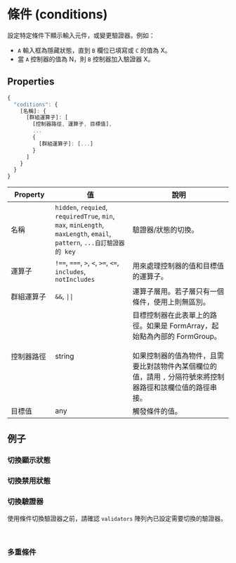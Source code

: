 # 條件 (conditions)

設定特定條件下顯示輸入元件，或變更驗證器。例如：

- `A` 輸入框為隱藏狀態，直到 `B` 欄位已填寫或 `C` 的值為 X。
- 當 `A` 控制器的值為 N，則 `B` 控制器加入驗證器 X。

## Properties

```javascript
{
  "coditions": {
    [名稱]: {
      [群組運算子]: [
        [控制器路徑, 運算子, 目標值],
        ...
        {
          [群組運算子]: [...]
        }
      ]
    }
  }
}
```

<table>
  <thead>
    <th style="width: 20%">Property</th>
    <th style="width: 35%">值</th>
    <th>說明</th>
  </thead>
  <tbody>
    <tr>
      <td>名稱</td>
      <td>
        <code>hidden</code>,
        <code>requied</code>,
        <code>requiredTrue</code>,
        <code>min</code>,
        <code>max</code>,
        <code>minLength</code>,
        <code>maxLength</code>,
        <code>email</code>,
        <code>pattern</code>,
        <code>...自訂驗證器的 key</code>
      </td>
      <td>驗證器/狀態的切換。</td>
    </tr>
    <tr>
      <td>運算子</td>
      <td>
        <code>!==</code>,
        <code>===</code>,
        <code>></code>,
        <code><</code>,
        <code>>=</code>,
        <code><=</code>,
        <code>includes</code>,
        <code>notIncludes</code>
      </td>
      <td>用來處理控制器的值和目標值的運算子。</td>
    </tr>
    <tr>
      <td>群組運算子</td>
      <td>
        <code>&&</code>,
        <code>||</code>
      </td>
      <td>運算子層用。若子層只有一個條件，使用上則無區別。</td>
    </tr>
    <tr>
      <td>控制器路徑</td>
      <td>string</td>
      <td>
        目標控制器在此表單上的路徑。如果是 FormArray，起始點為內部的 FormGroup。<br><br>
        如果控制器的值為物件，且需要比對該物件內某個欄位的值，請用 <code>,</code> 分隔符號來將控制器路徑和該欄位值的路徑串接。
      </td>
    </tr>
    <tr>
      <td>目標值</td>
      <td>any</td>
      <td>觸發條件的值。</td>
    </tr>
  </tbody>
</table>

## 例子

### 切換顯示狀態

<example-container config-path="CONDITIONS.VISIBILITY"></example-container>

### 切換禁用狀態

<example-container config-path="CONDITIONS.DISABLED"></example-container>

### 切換驗證器

使用條件切換驗證器之前，請確認 `validators` 陣列內已設定需要切換的驗證器。

<br>

<example-container config-path="CONDITIONS.VALIDATORS"></example-container>

### 多重條件

<example-container config-path="CONDITIONS.COMPLEX"></example-container>
